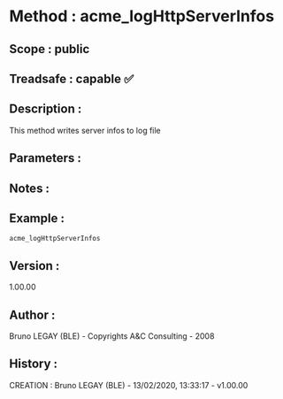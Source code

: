 ﻿# **Method :** acme_logHttpServerInfos## **Scope :** public## **Treadsafe :** capable ✅ ## **Description :** This method writes server infos to log file## **Parameters :** ## **Notes :** ## **Example :** ```acme_logHttpServerInfos```## **Version :** 1.00.00## **Author :** Bruno LEGAY (BLE) - Copyrights A&C Consulting - 2008## **History :**  CREATION : Bruno LEGAY (BLE) - 13/02/2020, 13:33:17 - v1.00.00